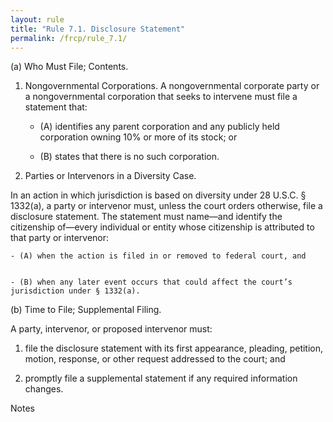 ```yaml
---
layout: rule
title: "Rule 7.1. Disclosure Statement"
permalink: /frcp/rule_7.1/
---
```


(a) Who Must File; Contents.


1. Nongovernmental Corporations. A nongovernmental corporate party or a nongovernmental corporation that seeks to intervene must file a statement that:


    - (A) identifies any parent corporation and any publicly held corporation owning 10% or more of its stock; or


    - (B) states that there is no such corporation.


2. Parties or Intervenors in a Diversity Case.


In an action in which jurisdiction is based on diversity under 28 U.S.C. § 1332(a), a party or intervenor must, unless the court orders otherwise, file a disclosure statement. The statement must name—and identify the citizenship of—every individual or entity whose citizenship is attributed to that party or intervenor:


    - (A) when the action is filed in or removed to federal court, and


    - (B) when any later event occurs that could affect the court’s jurisdiction under § 1332(a).


(b) Time to File; Supplemental Filing.


A party, intervenor, or proposed intervenor must:


1. file the disclosure statement with its first appearance, pleading, petition, motion, response, or other request addressed to the court; and


2. promptly file a supplemental statement if any required information changes.


Notes
